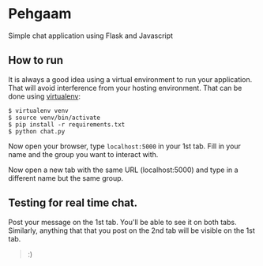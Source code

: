 Pehgaam
==============

Simple chat application using Flask and Javascript

How to run
------------------

It is always a good idea using a virtual environment to run your
application. That will avoid interference from your hosting
environment. That can be done using [virtualenv](https://virtualenv.pypa.io/en/stable/):

    $ virtualenv venv
    $ source venv/bin/activate
    $ pip install -r requirements.txt
    $ python chat.py

Now open your browser, type `localhost:5000` in your 1st tab.
Fill in your name and the group you want to interact with.

Now open a new tab with the same URL (localhost:5000) and type in
a different name but the same group.

Testing for real time chat.
---------------------------

Post your message on the 1st tab. You'll be able to see it on both tabs.
Similarly, anything that that you post on the 2nd tab will be visible on the 1st tab.

> :)
